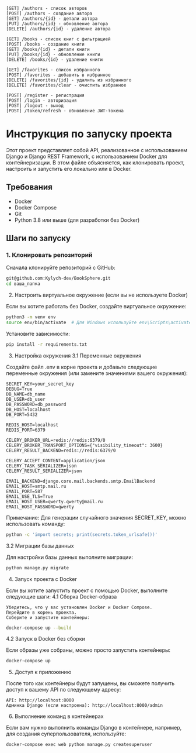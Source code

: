 ```angular2html
[GET] /authors - список авторов     
[POST] /authors - создание автора   
[GET] /authors/{id} - детали автора 
[PUT] /authors/{id} - обновление автора 
[DELETE] /authors/{id} - удаление автора

[GET] /books - список книг с фильтрацией
[POST] /books - создание книги
[GET] /books/{id} - детали книги
[PUT] /books/{id} - обновление книги
[DELETE] /books/{id} - удаление книги

[GET] /favorites - список избранного
[POST] /favorites - добавить в избранное
[DELETE] /favorites/{id} - удалить из избранного
[DELETE] /favorites/clear - очистить избранное

[POST] /register - регистрация
[POST] /login - авторизация
[POST] /logout - выход
[POST] /token/refresh - обновление JWT-токена
```


# Инструкция по запуску проекта

Этот проект представляет собой API, реализованное с использованием Django и Django REST Framework, с использованием Docker для контейнеризации. В этом файле объясняется, как клонировать проект, настроить и запустить его локально или в Docker.

## Требования

- Docker
- Docker Compose
- Git
- Python 3.8 или выше (для разработки без Docker)

## Шаги по запуску

### 1. Клонировать репозиторий

Сначала клонируйте репозиторий с GitHub:

``` bash
git@github.com:Kylych-dev/BookSphere.git
cd ваша_папка 
```
2. Настроить виртуальное окружение (если вы не используете Docker)

Если вы хотите работать без Docker, создайте виртуальное окружение:

``` bash
python3 -m venv env
source env/bin/activate  # Для Windows используйте env\Scripts\activate
```

Установите зависимости:

``` bash
pip install -r requirements.txt
```

3. Настройка окружения
3.1 Переменные окружения

Создайте файл .env в корне проекта и добавьте следующие переменные окружения (или замените значениями вашего окружения):

```
SECRET_KEY=your_secret_key
DEBUG=True
DB_NAME=db_name
DB_USER=db_user
DB_PASSWORD=db_password
DB_HOST=localhost
DB_PORT=5432

REDIS_HOST=localhost
REDIS_PORT=6379

CELERY_BROKER_URL=redis://redis:6379/0
CELERY_BROKER_TRANSPORT_OPTIONS={"visibility_timeout": 3600}
CELERY_RESULT_BACKEND=redis://redis:6379/0

CELERY_ACCEPT_CONTENT=application/json
CELERY_TASK_SERIALIZER=json
CELERY_RESULT_SERIALIZER=json

EMAIL_BACKEND=django.core.mail.backends.smtp.EmailBackend
EMAIL_HOST=smtp.mail.ru
EMAIL_PORT=587
EMAIL_USE_TLS=True
EMAIL_HOST_USER=qwerty.qwerty@mail.ru
EMAIL_HOST_PASSWORD=qwerty

```

Примечание: Для генерации случайного значения SECRET_KEY, можно использовать команду:

``` bash
python -c 'import secrets; print(secrets.token_urlsafe())'
```
3.2 Миграции базы данных

Для настройки базы данных выполните миграции:

``` bash
python manage.py migrate
```

4. Запуск проекта с Docker

Если вы хотите запустить проект с помощью Docker, выполните следующие шаги:
4.1 Сборка Docker-образа

    Убедитесь, что у вас установлен Docker и Docker Compose.
    Перейдите в корень проекта.
    Соберите и запустите контейнеры:

``` bash
docker-compose up --build
```

4.2 Запуск в Docker без сборки

Если образы уже собраны, можно просто запустить контейнеры:

``` bash
docker-compose up
```

5. Доступ к приложению

После того как контейнеры будут запущены, вы сможете получить доступ к вашему API по следующему адресу:

    API: http://localhost:8000
    Админка Django (если настроена): http://localhost:8000/admin

6. Выполнение команд в контейнерах

Если вам нужно выполнить команды Django в контейнере, например, для создания суперпользователя, используйте:

``` bash
docker-compose exec web python manage.py createsuperuser
```


